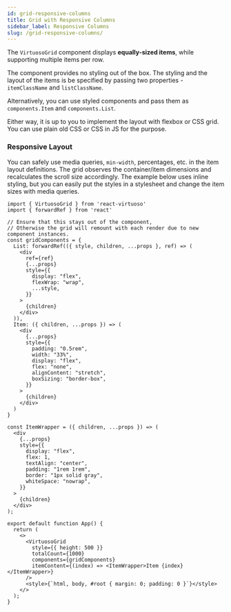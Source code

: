 ```yaml
---
id: grid-responsive-columns
title: Grid with Responsive Columns
sidebar_label: Responsive Columns
slug: /grid-responsive-columns/
---
```


The `VirtuosoGrid` component displays **equally-sized items**, while supporting multiple items per row.

The component provides no styling out of the box. 
The styling and the layout of the items is be specified by passing two properties - `itemClassName` and `listClassName`.

Alternatively, you can use styled components and pass them as `components.Item` and `components.List`.

Either way, it is up to you to implement the layout with flexbox or CSS grid. You can use plain old CSS or CSS in JS for the purpose.

### Responsive Layout

You can safely use media queries, `min-width`, percentages, etc. in the item layout definitions.
The grid observes the container/item dimensions and recalculates the scroll size accordingly. The example below uses inline styling, but you can easily put the styles in a stylesheet and change the item sizes with media queries.

```tsx live
import { VirtuosoGrid } from 'react-virtuoso'
import { forwardRef } from 'react'

// Ensure that this stays out of the component, 
// Otherwise the grid will remount with each render due to new component instances.
const gridComponents = {
  List: forwardRef(({ style, children, ...props }, ref) => (
    <div
      ref={ref}
      {...props}
      style={{
        display: "flex",
        flexWrap: "wrap",
        ...style,
      }}
    >
      {children}
    </div>
  )),
  Item: ({ children, ...props }) => (
    <div
      {...props}
      style={{
        padding: "0.5rem",
        width: "33%",
        display: "flex",
        flex: "none",
        alignContent: "stretch",
        boxSizing: "border-box",
      }}
    >
      {children}
    </div>
  )
}

const ItemWrapper = ({ children, ...props }) => (
  <div
    {...props}
    style={{
      display: "flex",
      flex: 1,
      textAlign: "center",
      padding: "1rem 1rem",
      border: "1px solid gray",
      whiteSpace: "nowrap",
    }}
  >
    {children}
  </div>
);

export default function App() {
  return (
    <>
      <VirtuosoGrid
        style={{ height: 500 }}
        totalCount={1000}
        components={gridComponents}
        itemContent={(index) => <ItemWrapper>Item {index}</ItemWrapper>}
      />
      <style>{`html, body, #root { margin: 0; padding: 0 }`}</style>
    </>
  );
}

 
```
